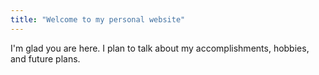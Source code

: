 ```yaml
---
title: "Welcome to my personal website"
---
```


I'm glad you are here. I plan to talk about my accomplishments, hobbies, and future plans. 

